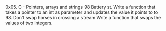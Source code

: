 0x05. C - Pointers, arrays and strings
98 Battery st.
Write a function that takes a pointer to an int as parameter and updates the value it points to to 98.
Don't swap horses in crossing a stream
Write a function that swaps the values of two integers.
